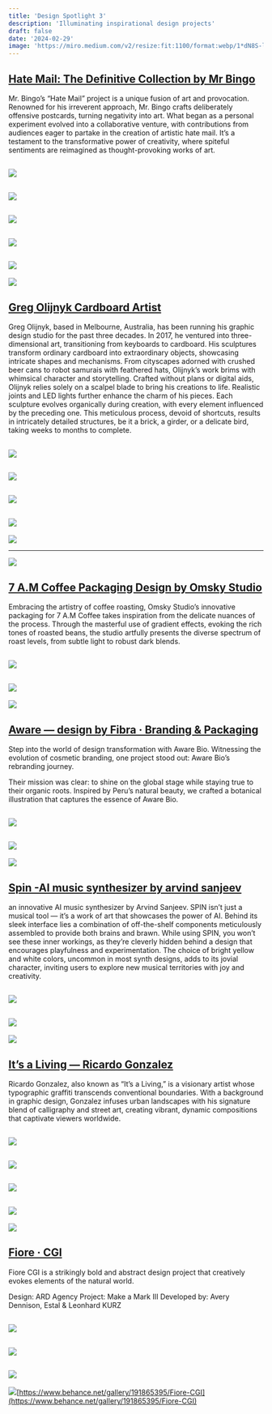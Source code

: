 ```yaml
---
title: 'Design Spotlight 3'
description: 'Illuminating inspirational design projects'
draft: false
date: '2024-02-29'
image: 'https://miro.medium.com/v2/resize:fit:1100/format:webp/1*dN8S-ldDlExQAPqQa5XKZw.png'
---
```


## [Hate Mail: The Definitive Collection by Mr Bingo](https://mr.bingo/hate-mail-book/)

Mr. Bingo’s “Hate Mail” project is a unique fusion of art and provocation. Renowned for his irreverent approach, Mr. Bingo crafts deliberately offensive postcards, turning negativity into art. What began as a personal experiment evolved into a collaborative venture, with contributions from audiences eager to partake in the creation of artistic hate mail. It’s a testament to the transformative power of creativity, where spiteful sentiments are reimagined as thought-provoking works of art.


[<img src="https://miro.medium.com/v2/resize:fit:1000/1*8FznJBbO9Yg0GR_XPV47_Q.png" />](https://mr.bingo/hate-mail-book/)
---
[<img src="https://miro.medium.com/v2/resize:fit:3136/1*QSAL08Wqmj-v4f_NmyRneQ.png" />](https://mr.bingo/hate-mail-book/)
---
[<img src="https://miro.medium.com/v2/resize:fit:2451/1*g3Jj6tzWpPDZhOyQQsJbFQ.png" />](https://mr.bingo/hate-mail-book/)
---
[<img src="https://miro.medium.com/v2/resize:fit:2255/1*Dtb78BxQ0IM_sh7Y_K9E5g.png" />](https://mr.bingo/hate-mail-book/)
---
[<img src="https://miro.medium.com/v2/resize:fit:2300/1*a0WQSy_TIu5ZyZepFBMfGA.png" />](https://mr.bingo/hate-mail-book/)
---
[<img src="https://miro.medium.com/v2/resize:fit:2271/1*3q-a8Y87Gx_sC53eLM2Y5w.png" />](https://mr.bingo/hate-mail-book/)


## [Greg Olijnyk Cardboard Artist](https://www.gregolijnyk.com/)

Greg Olijnyk, based in Melbourne, Australia, has been running his graphic design studio for the past three decades. In 2017, he ventured into three-dimensional art, transitioning from keyboards to cardboard. His sculptures transform ordinary cardboard into extraordinary objects, showcasing intricate shapes and mechanisms. From cityscapes adorned with crushed beer cans to robot samurais with feathered hats, Olijnyk’s work brims with whimsical character and storytelling. Crafted without plans or digital aids, Olijnyk relies solely on a scalpel blade to bring his creations to life. Realistic joints and LED lights further enhance the charm of his pieces. Each sculpture evolves organically during creation, with every element influenced by the preceding one. This meticulous process, devoid of shortcuts, results in intricately detailed structures, be it a brick, a girder, or a delicate bird, taking weeks to months to complete.


[<img src="https://miro.medium.com/v2/resize:fit:2500/0*BdlOi4DpKRkCzGlt.jpg" />](https://www.gregolijnyk.com/)
---
[<img src="https://miro.medium.com/v2/resize:fit:2500/0*wGWxliP9Q2boqqBQ.jpg" />](https://www.gregolijnyk.com/)
---
[<img src="https://miro.medium.com/v2/resize:fit:2500/0*yFgKLstcVM89dDy4" />](https://www.gregolijnyk.com/)
---
[<img src="https://miro.medium.com/v2/resize:fit:2000/0*kc9PtSc-Dk7d7jXu.jpg" />](https://www.gregolijnyk.com/)
---
[<img src="https://miro.medium.com/v2/resize:fit:1000/1*YXOPRiymY5p6uZBAdi7pHw.png" />](https://www.gregolijnyk.com/)


---
[<img src="https://miro.medium.com/v2/resize:fit:700/1*yqTi23dYhz3GutmOMvcrRw.png" />](https://muz.li/)

## [7 A.M Coffee Packaging Design by Omsky Studio](https://omsky.studio/17/)

Embracing the artistry of coffee roasting, Omsky Studio’s innovative packaging for 7 A.M Coffee takes inspiration from the delicate nuances of the process. Through the masterful use of gradient effects, evoking the rich tones of roasted beans, the studio artfully presents the diverse spectrum of roast levels, from subtle light to robust dark blends.


[<img src="https://miro.medium.com/v2/resize:fit:1000/0*8ngv4-6DVYeYBFMB" />](https://omsky.studio/17/)
---
[<img src="https://miro.medium.com/v2/resize:fit:2000/0*yyBkNWO1L3_3pG2-" />](https://omsky.studio/17/)
---
[<img src="https://miro.medium.com/v2/resize:fit:1956/0*D63BSOXBrotVQNwy" />](https://omsky.studio/17/)


## [Aware — design by Fibra · Branding & Packaging](https://www.behance.net/gallery/164814073/Aware)


Step into the world of design transformation with Aware Bio. Witnessing the evolution of cosmetic branding, one project stood out: Aware Bio’s rebranding journey.

Their mission was clear: to shine on the global stage while staying true to their organic roots. Inspired by Peru’s natural beauty, we crafted a botanical illustration that captures the essence of Aware Bio.


[<img src="https://miro.medium.com/v2/resize:fit:1000/1*ftdCPhSWZSHPBe1kfHi-Ew.png" />](https://www.behance.net/gallery/164814073/Aware)
---
[<img src="https://miro.medium.com/v2/resize:fit:3468/1*oYNY2muraaDl7NnSZ9WwYg.png" />](https://www.behance.net/gallery/164814073/Aware)
---
[<img src="https://miro.medium.com/v2/resize:fit:2782/1*Jb5QXEsoLIirrqDqNAhl4g.png" />](https://www.behance.net/gallery/164814073/Aware)





## [Spin -AI music synthesizer by arvind sanjeev](https://arvindsanjeev.com/spin.html)

an innovative AI music synthesizer by Arvind Sanjeev. SPIN isn’t just a musical tool — it’s a work of art that showcases the power of AI. Behind its sleek interface lies a combination of off-the-shelf components meticulously assembled to provide both brains and brawn. While using SPIN, you won’t see these inner workings, as they’re cleverly hidden behind a design that encourages playfulness and experimentation. The choice of bright yellow and white colors, uncommon in most synth designs, adds to its jovial character, inviting users to explore new musical territories with joy and creativity.


[<img src="https://miro.medium.com/v2/resize:fit:1000/0*35cIZjVQzx9m_pac.jpeg" />](https://arvindsanjeev.com/spin.html)
---
[<img src="https://miro.medium.com/v2/resize:fit:1280/0*mfQTI3IqWOz9b0LT.jpg" />](https://arvindsanjeev.com/spin.html)
---
[<img src="https://miro.medium.com/v2/resize:fit:1280/0*Jgz50ZrN3IvnrRQY.jpeg" />](https://arvindsanjeev.com/spin.html)

## [It’s a Living — Ricardo Gonzalez](https://www.itsaliving.nyc/)

Ricardo Gonzalez, also known as “It’s a Living,” is a visionary artist whose typographic graffiti transcends conventional boundaries. With a background in graphic design, Gonzalez infuses urban landscapes with his signature blend of calligraphy and street art, creating vibrant, dynamic compositions that captivate viewers worldwide.


[<img src="https://miro.medium.com/v2/resize:fit:1000/1*eBNCTZSVSzeqRYBp343X1w.png" />](https://www.itsaliving.nyc/)
---
[<img src="https://miro.medium.com/v2/resize:fit:1600/0*f6pcuOjSCulJmjZX.jpg" />](https://www.itsaliving.nyc/)
---
[<img src="https://miro.medium.com/v2/resize:fit:1600/0*csBh0O-Oe-G7L9M4.jpg" />](https://www.itsaliving.nyc/)
---
[<img src="https://miro.medium.com/v2/resize:fit:1600/0*0w1ilz2lh_KclVpy.JPG" />](https://www.itsaliving.nyc/)
---
[<img src="https://miro.medium.com/v2/resize:fit:1600/0*yc50pqcS3d9lrOzF.jpg" />](https://www.itsaliving.nyc/)



## [Fiore · CGI](https://www.behance.net/gallery/191865395/Fiore-CGI)

Fiore CGI is a strikingly bold and abstract design project that creatively evokes elements of the natural world.

Design: ARD Agency
Project: Make a Mark III
Developed by: Avery Dennison, Estal & Leonhard KURZ


[<img src="https://miro.medium.com/v2/resize:fit:2286/1*bKxWds4QEnAIHcFLrrEsJQ.png" />](https://www.behance.net/gallery/191865395/Fiore-CGI)
---
[<img src="https://miro.medium.com/v2/resize:fit:2292/1*7akHLsGaACvujdahM6J1Ow.png" />](https://www.behance.net/gallery/191865395/Fiore-CGI)
---
[<img src="https://miro.medium.com/v2/resize:fit:2294/1*B_628HKwtoN4fHfnU_M8dA.png" />](https://www.behance.net/gallery/191865395/Fiore-CGI)
---
[<img src="https://miro.medium.com/v2/resize:fit:2282/1*kqeqP8B50jwusQLSdZdiPg.png" />](https://www.behance.net/gallery/191865395/Fiore-CGI)[https://www.behance.net/gallery/191865395/Fiore-CGI](https://www.behance.net/gallery/191865395/Fiore-CGI)
